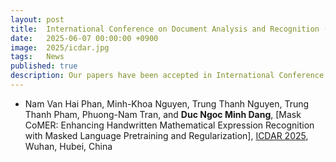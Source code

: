 ```yaml
---
layout: post
title:  International Conference on Document Analysis and Recognition (ICDAR 2025), Wuhan, Hubei, China.
date:   2025-06-07 00:00:00 +0900
image:  2025/icdar.jpg
tags:   News
published: true
description: Our papers have been accepted in International Conference on Document Analysis and Recognition (ICDAR 2025), Wuhan, Hubei, China.
---
```

- Nam Van Hai Phan, Minh-Khoa Nguyen, Trung Thanh Nguyen, Trung Thanh Pham, Phuong-Nam Tran, and **Duc Ngoc Minh Dang**, [Mask CoMER: Enhancing Handwritten Mathematical Expression Recognition with Masked Language Pretraining and Regularization], [ICDAR 2025](https://www.icdar2025.com/home), Wuhan, Hubei, China